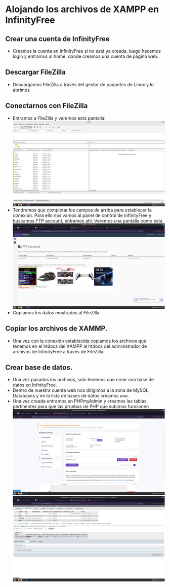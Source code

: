 # Alojando los archivos de XAMPP en InfinityFree

## Crear una cuenta de InfinityFree
- Creamos la cuenta en InfinityFree si no está ya creada, luego hacemos login y entramos al home, donde creamos una cuenta de página web.

## Descargar FileZilla
- Descargamos FileZilla a través del gestor de paquetes de Linux y lo abrimos

## Conectarnos con FileZilla
- Entramos a FileZilla y veremos esta pantalla:
![Captura](capturaFileZ.png)
- Tendremos que completar los campos de arriba para establecer la conexión. Para ello nos vamos al panel de control de InfinityFree y buscamos FTP account, entramos ahí. 
Veremos una pantalla como esta
![Captura](CapturaFPTacc.png)
- Copiamos los datos mostrados al FileZilla.

## Copiar los archivos de XAMMP.
- Una vez con la conexión establecida copiamos los archivos que tenemos en el htdocs del XAMPP al htdocs del administrador de archivos de InfinityFree a través de FileZilla.

## Crear base de datos.
- Una vez pasados los archivos, solo tenemos que crear una base de datos en InfinityFree.
- Dentro de nuestra cuenta web nos dirigimos a la zona de MySQL Databases y en la lista de bases de datos creamos una.
- Una vez creada entramos en PHPmyAdmin y creamos las tablas pertinentes para que las pruebas de PHP que subimos funcionen
![Captura](CapturaMSQL.png)
![Captura](CapturaPHPmA.png)